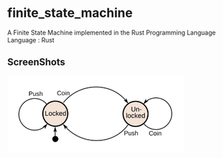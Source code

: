 # finite_state_machine

A Finite State Machine implemented in the Rust Programming Language <br>
Language : Rust

## ScreenShots

<img src="screenshots/ss1.png" width="400">
